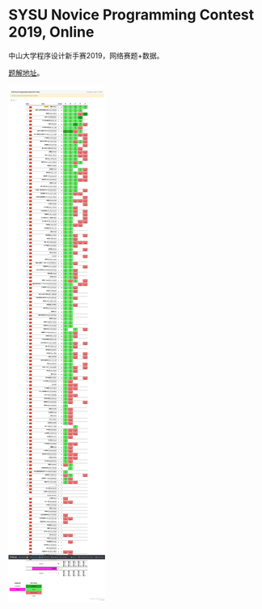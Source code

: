 # SYSU Novice Programming Contest 2019, Online

中山大学程序设计新手赛2019，网络赛题+数据。

[题解地址](https://wu-kan.cn/_posts/2019-12-15-SYSU-Novice-Programming-Contest-2019,-Online/)。

![榜单](board.png)
